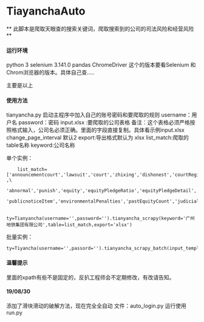 <!--
 * @Description: 
 * @Author: bessie
 * @Date: 2019-08-23 09:43:17
 * @LastEditTime: 2019-08-30 16:19:14
 * @LastEditors: Please set LastEditors
 -->

# TiayanchaAuto

** 此脚本是爬取天眼查的搜索关键词，爬取搜索到的公司的司法风险和经营风险 **

#### 运行环境
python 3
selenium 3.141.0
pandas 
ChromeDriver   这个的版本要看Selenium 和Chrom浏览器的版本。具体自己查.....

主要是以上


#### 使用方法
tianyancha.py
启动主程序中加入自己的账号密码和要爬取的规则
username：用户名
password：密码
input.xlsx :要爬取的公司表格
备注：这个表格必须严格按照格式输入，公司名必须正确。里面的字段直接复制。具体看示例input.xlsx
change_page_interval 默认2
export:导出格式默认为 xlsx
list_match:爬取的table名称
keyword:公司名称

单个实例：
```
    list_match=['announcementcourt','lawsuit','court','zhixing','dishonest','courtRegister' ,\
                'abnormal','punish','equity','equityPledgeRatio','equityPledgeDetail','judicialSale',\
                'publicnoticeItem','environmentalPenalties','pastEquityCount','judicialAid']

    ty=Tianyancha(username='',password='').tianyancha_scrapy(keyword='广州地铁集团有限公司',table=list_match,export='xlsx')

```
批量实例：
```
ty=Tiyancha(username='',passord='').tianyancha_scrapy_batch(input_template='input.xlsx',change_page_interval=2,export='xlsx')
```

#### 温馨提示
里面的xpath有些不是固定的，反扒工程师会不定期修改，有改请告知。


#### 19/08/30
添加了滑块滑动的破解方法，现在完全全自动
    文件：auto_login.py
    运行使用run.py
